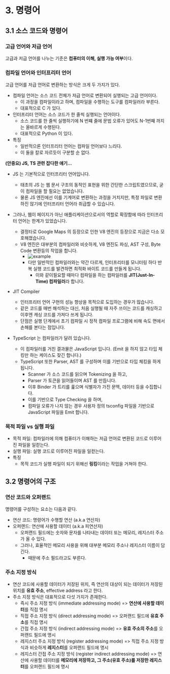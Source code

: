 # 3. 명령어

## 3.1 소스 코드와 명령어

### 고급 언어와 저급 언어

고급과 저급 언어를 나누는 기준은 **컴퓨터의 이해, 실행 가능 여부**이다.

### 컴파일 언어와 인터프리터 언어

고급 언어를 저급 언어로 변환하는 방식은 크게 두 가지가 있다.

- 컴파일 언어는 소스 코드 전체가 저급 언어로 변환되어 실행되는 고급 언어이다.
  - 이 과정을 컴파일이라고 하며, 컴파일을 수행하는 도구를 컴파일러라 부른다.
  - 대표적으로 C 가 있다.
- 인터프리터 언어는 소스 코드가 한 줄씩 실행되는 언어이다.
  - 소스 코드를 한 줄씩 실행하기에 N 번쨰 줄에 문법 오류가 있어도 N-1번째 까지는 올바르게 수행된다.
  - 대표적으로 Python 이 있다.
- 특징
  - 일반적으론 인터프리터 언어는 컴파일 언어보다 느리다.
  - 이 둘을 칼로 자르듯이 구분할 순 없다.

**(안중요) JS, TS 관련 잡다한 얘기...**

- JS 는 기본적으로 인터프리터 언어입니다.
  - 태초의 JS 는 웹 문서 구조의 동적인 표현을 위한 간단한 스크립트였으므로, 굳이 컴파일을 할 필요는 없었습니다.
  - 물론 JS 엔진에선 이를 기계어로 변환하는 과정을 거치지만, 특정 파일로 변환하진 않기에 인터프리터 언어라 취급할 수 있습니다.
- 그러나, 웹이 페이지가 아닌 애플리케이션으로서의 역할로 확장함에 따라 인터프리터 언어는 한계가 있었습니다.

  - 결정타로 Google Maps 의 등장으로 인한 V8 엔진의 등장으로 지금은 다소 모호해졌습니다.
  - V8 엔진은 대부분의 컴파일러와 비슷하게, V8 엔진도 파싱, AST 구성, Byte Code 변환등의 작업을 합니다.
    - ![example](https://velog.velcdn.com/images/seungchan__y/post/7f97490e-90a5-47ca-87a0-b1d3c754a850/image.png)
    - 다만 일반적인 컴파일러와는 약간 다르게, 인터프리터를 모니터링 하다 반복 실행 코드를 발견하면 최적화 바이트 코드를 만들게 됩니다.
      - 이와 같이필요할 때마다 컴파일을 하는 컴파일러를 **JIT(Just-In-Time) 컴파일러**라 합니다.

- JIT Compiler

  - 인터프리터 언어 구현의 성능 향상을 목적으로 도입하는 경우가 많습니다.
  - 같은 코드를 매번 해석하는 대신, 처음 실행될 때 자주 쓰이는 코드를 캐싱하고 이후엔 캐싱 코드를 가져다 쓰게 됩니다.
  - 단점은 실행 단계에서 초기 컴파일 시 정적 컴파일 프로그램에 비해 속도 면에서 손해를 본다는 점입니다.

- TypeScript 는 컴파일러가 달려 있습니다.
  - 이 컴파일러를 거친 결과물은 JavaScript 입니다. (Emit 을 하지 않고 타입 체킹만 하는 케이스도 잦긴 합니다.)
  - TypeScript 또한 Parser, AST 를 구성하며 이를 기반으로 타입 체킹을 하게 됩니다.
    - Scanner 가 소스 코드를 읽으며 Tokenizing 을 하고,
    - Parser 가 토큰을 읽어들이며 AST 를 만듭니다.
    - 이후 Binder 가 트리를 훑으며 식별자가 가진 문맥, 데이터 등을 수집합니다.
    - 이를 기반으로 Type Checking 을 하며,
    - 컴파일 오류가 나지 않는 경우 사용자 정의 tsconfig 파일을 기반으로 JavaScript 파일을 Emit 합니다.

### 목적 파일 vs 실행 파일

- 목적 파일: 컴파일러에 의해 컴퓨터가 이해하는 저급 언어로 변환된 코드로 이루어진 파일을 일컫는다.
- 실행 파일: 실행 코드로 이루어진 파일을 일컫는다.
- 특징
  - 목적 코드가 실행 파일이 되기 위해선 **링킹**이라는 작업을 거쳐야 한다.

## 3.2 명령어의 구조

### 연산 코드와 오퍼랜드

명령어를 구성하는 요소는 다음과 같다.

- 연산 코드: 명령어가 수행할 연산 (a.k.a 연산자)
- 오퍼랜드: 연산에 사용할 데이터 (a.k.a 피연산자)
  - 오퍼랜드 필드에는 숫자와 문자를 나타내는 데이터 또는 메모리, 레지스터 주소가 올 수 있다.
  - 그러나, 효율적인 메모리 사용을 위해 대부분 메모리 주소나 레지스터 이름이 담긴다.
    - 때문에 주소 필드라고도 부른다.

### 주소 지정 방식

- 연산 코드에 사용할 데이터가 저장된 위치, 즉 연산의 대상이 되는 데이터가 저장된 위치를 **유효 주소**, effective address 라고 한다.
- 주소 지정 방식은 대표적으로 다섯 가지가 존재한다.
  - 즉시 주소 지정 방식 (immediate addressing mode) => **연산에 사용할 데이터**를 직접 명시
  - 직접 주소 지정 방식 (direct addressing mode) => 오퍼랜드 필드에 **유효 주소**를 직접 명시
  - 간접 주소 지정 방식 (indirect addressing mode) => **유효 주소의 주소**를 오퍼랜드 필드에 명시
  - 레지스터 주소 지정 방식 (register addressing mode) => 직접 주소 지정 방식과 비슷하게 **레지스터**를 오퍼랜드 필드에 명시
  - 레지스터 간접 주소 지정 방식 (register indirect addressing mode) => 연산에 사용할 데이터를 **메모리에 저장하고, 그 주소(유효 주소)를 저장한 레지스터**를 오퍼랜드 필드에 명시
